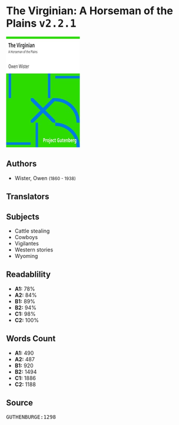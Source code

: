 # The Virginian: A Horseman of the Plains <kbd>v2.2.1</kbd>

![](./cover.medium.jpg "")

## Authors


 - Wister, Owen <small>(1860 - 1938)</small>

## Translators



## Subjects


 - Cattle stealing
 - Cowboys
 - Vigilantes
 - Western stories
 - Wyoming

## Readablility


 - **A1:** 78%
 - **A2:** 84%
 - **B1:** 89%
 - **B2:** 94%
 - **C1:** 98%
 - **C2:** 100%

## Words Count


 - **A1:** 490
 - **A2:** 487
 - **B1:** 920
 - **B2:** 1494
 - **C1:** 1886
 - **C2:** 1188

## Source


<kbd>GUTHENBURGE:1298</kbd>
